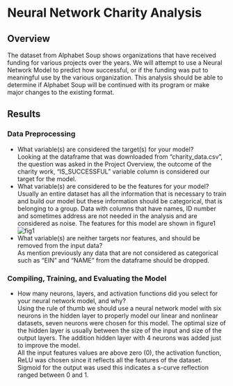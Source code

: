 # Neural Network Charity Analysis

## Overview 
The dataset from Alphabet Soup shows organizations that have received funding for various projects over the years. We will attempt to use a Neural Network Model to predict how successful, or if the funding was put to meaningful use by the various organization. This analysis should be able to determine if Alphabet Soup will be continued with its program or make major changes to the existing format.

## Results
### Data Preprocessing 
- What variable(s) are considered the target(s) for your model?  
Looking at the dataframe that was downloaded from “charity_data.csv”, the question  was asked in the Project Overview, the outcome of the charity work, “IS_SUCCESSFUL” variable column is considered our target for the model.  
- What variable(s) are considered to be the features for your model?  
Usually an entire dataset has all the information that is necessary to train and build our model but these information should be categorical, that is belonging to a group. Data with columns that have names, ID number and sometimes address are not needed in the analysis and are considered as noise. The features for this model are shown in figure1![fig1](https://user-images.githubusercontent.com/78861458/123720198-84fc2600-d851-11eb-8310-ddd106067276.png)  
- What variable(s) are neither targets nor features, and should be removed from the input data?  
As mention previously any data that are not considered as categorical such as “EIN” and “NAME” from the dataframe should be dropped. 

### Compiling, Training, and Evaluating the Model  
- How many neurons, layers, and activation functions did you select for your neural network model, and why?  
Using the rule of thumb we should use a neural network model with six neurons in the hidden layer to properly model our linear and nonlinear datasets, seven neurons were chosen for this model. The optimal size of the hidden layer is usually between the size of the input and size of the output layers. The addition hidden layer with 4 neurons was added just to improve the model.  
All the input features values are above zero (0), the activation function, ReLU was chosen since it reflects all the features of the dataset. Sigmoid for the output was used this indicates a s-curve reflection ranged between 0 and 1.


